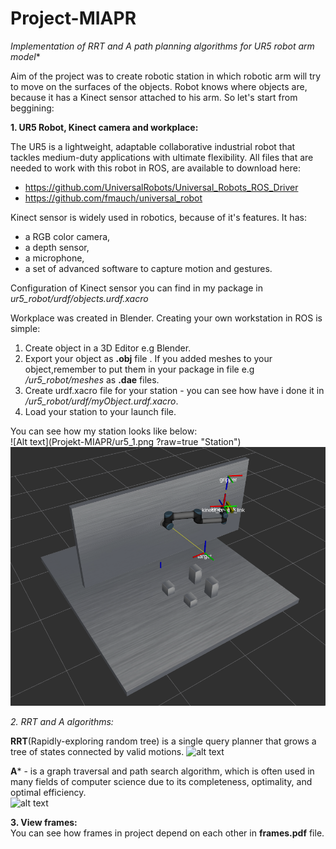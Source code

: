 # Project-MIAPR
**Implementation of RRT and A* path planning algorithms for UR5 robot arm model**  

Aim of the project was to create robotic station in which robotic arm will try to move on the surfaces of the objects. Robot knows where objects are, because it has a Kinect sensor attached to his arm. So let's start from beggining:

**1. UR5 Robot, Kinect camera and workplace:**  

The UR5 is a lightweight, adaptable collaborative industrial robot that tackles medium-duty applications with ultimate flexibility. All files that are needed to work with this robot in ROS, are available to download here:
- https://github.com/UniversalRobots/Universal_Robots_ROS_Driver
- https://github.com/fmauch/universal_robot

Kinect sensor is widely used in robotics, because of it's features. It has:
- a RGB color camera,
- a depth sensor,
- a microphone,
- a set of advanced software to capture motion and gestures.

Configuration of Kinect sensor you can find in my package in *ur5_robot/urdf/objects.urdf.xacro*

Workplace was created in Blender. Creating your own workstation in ROS is simple:
1. Create object in a 3D Editor e.g Blender.
2. Export your object as **.obj** file . If you added meshes to your object,remember to put them in your package in file e.g */ur5_robot/meshes* as **.dae** files.
3. Create urdf.xacro file for your station - you can see how have i done it in */ur5_robot/urdf/myObject.urdf.xacro*.
4. Load your station to your launch file. 

You can see how my station looks like below:  
![Alt text](Projekt-MIAPR/ur5_1.png ?raw=true "Station")
![Screenshot](ur5_1.png)

**2. RRT and A* algorithms:*  

**RRT**(Rapidly-exploring random tree) is a single query planner that grows a tree of states connected by valid motions. 
![alt text](http://kovan.ceng.metu.edu.tr/~asil/old/_1./hw4_files/Screen%20shot%202010-04-18%20at%2003.29.19.jpg)

**A*** - is a graph traversal and path search algorithm, which is often used in many fields of computer science due to its completeness, optimality, and optimal efficiency.  
![alt text](https://www.101computing.net/wp/wp-content/uploads/A-Star-Search-Algorithm.png)


**3. View frames:**  
You can see how frames in project depend on each other in **frames.pdf** file.

